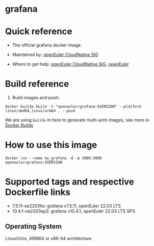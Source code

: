 # grafana

# Quick reference

- The official grafana docker image.

- Maintained by: [openEuler CloudNative SIG](https://gitee.com/openeuler/cloudnative)

- Where to get help: [openEuler CloudNative SIG](https://gitee.com/openeuler/cloudnative), [openEuler](https://gitee.com/openeuler/community)

# Build reference

1. Build images and push:
```shell
docker buildx build -t "openeuler/grafana:$VERSION" --platform linux/amd64,linux/arm64 . --push
```

We are using `buildx` in here to generate multi-arch images, see more in [Docker Buildx](https://docs.docker.com/buildx/working-with-buildx/)

# How to use this image
```shell
docker run --name my_grafana -d -p 3000:3000 openeuler/grafana:$VERSION
```

# Supported tags and respective Dockerfile links

- 7.5.11-oe2203lts: grafana v7.5.11, openEuler 22.03 LTS
- 10.4.1-oe2203sp3: grafana v10.4.1, openEuler 22.03 LTS SP3

## Operating System
Linux/Unix, ARM64 or x86-64 architecture.
